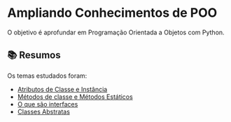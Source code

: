 # Ampliando Conhecimentos de POO

O objetivo é aprofundar em Programação Orientada a Objetos com Python.

## 📚 Resumos

Os temas estudados foram:

- [Atributos de Classe e Instância](01_atributos-classe-instacias/atributos-classe-instacias.md)
- [Métodos de classe e Métodos Estáticos](02_metodos-classe-estatico/metodos-classe-estatico.md)
- [O que são interfaces]()
- [Classes Abstratas]()